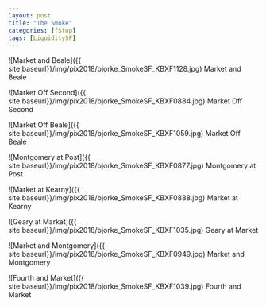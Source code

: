 ```yaml
---
layout: post
title: "The Smoke"
categories: [fStop]
tags: [LiquiditySF]
---
```

![Market and Beale]({{ site.baseurl}}/img/pix2018/bjorke_SmokeSF_KBXF1128.jpg)
Market and Beale

![Market Off Second]({{ site.baseurl}}/img/pix2018/bjorke_SmokeSF_KBXF0884.jpg)
Market Off Second

![Market Off Beale]({{ site.baseurl}}/img/pix2018/bjorke_SmokeSF_KBXF1059.jpg)
Market Off Beale

![Montgomery at Post]({{ site.baseurl}}/img/pix2018/bjorke_SmokeSF_KBXF0877.jpg)
Montgomery at Post

![Market at Kearny]({{ site.baseurl}}/img/pix2018/bjorke_SmokeSF_KBXF0888.jpg)
Market at Kearny

![Geary at Market]({{ site.baseurl}}/img/pix2018/bjorke_SmokeSF_KBXF1035.jpg)
Geary at Market

![Market and Montgomery]({{ site.baseurl}}/img/pix2018/bjorke_SmokeSF_KBXF0949.jpg)
Market and Montgomery

![Fourth and Market]({{ site.baseurl}}/img/pix2018/bjorke_SmokeSF_KBXF1039.jpg)
Fourth and Market

